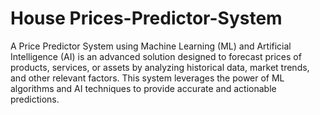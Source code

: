# House Prices-Predictor-System

A Price Predictor System using Machine Learning (ML) and Artificial Intelligence (AI) is an advanced solution designed to forecast prices of products, services, or assets by analyzing historical data, market trends, and other relevant factors. This system leverages the power of ML algorithms and AI techniques to provide accurate and actionable predictions.

